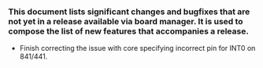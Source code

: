 ### This document lists significant changes and bugfixes that are not yet in a release available via board manager. It is used to compose the list of new features that accompanies a release.

* Finish correcting the issue with core specifying incorrect pin for INT0 on 841/441.
